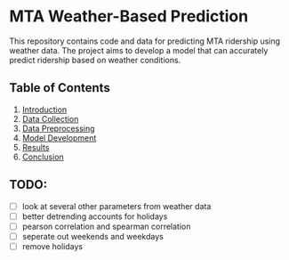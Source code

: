 # MTA Weather-Based Prediction

This repository contains code and data for predicting MTA ridership using weather data. The project aims to develop a model that can accurately predict ridership based on weather conditions.

## Table of Contents

1. [Introduction](#introduction)
2. [Data Collection](#data-collection)
3. [Data Preprocessing](#data-preprocessing)
4. [Model Development](#model-development)
5. [Results](#results)
6. [Conclusion](#conclusion)

## TODO:

- [ ] look at several other parameters from weather data
- [ ] better detrending accounts for holidays
- [ ] pearson correlation and spearman correlation
- [ ] seperate out weekends and weekdays
- [ ] remove holidays
